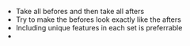 - Take all befores and then take all afters
- Try to make the befores look exactly like the afters
- Including unique features in each set is preferrable
- 